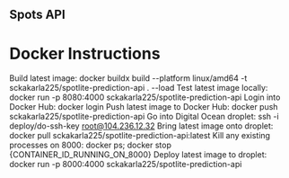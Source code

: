 ## Spots API

# Docker Instructions
Build latest image: docker buildx build --platform linux/amd64 -t sckakarla225/spotlite-prediction-api . --load
Test latest image locally: docker run -p 8080:4000 sckakarla225/spotlite-prediction-api
Login into Docker Hub: docker login
Push latest image to Docker Hub: docker push sckakarla225/spotlite-prediction-api
Go into Digital Ocean droplet: ssh -i deploy/do-ssh-key root@104.236.12.32
Bring latest image onto droplet: docker pull sckakarla225/spotlite-prediction-api:latest
Kill any existing processes on 8000: docker ps; docker stop {CONTAINER_ID_RUNNING_ON_8000}
Deploy latest image to droplet: docker run -p 8000:4000 sckakarla225/spotlite-prediction-api 


